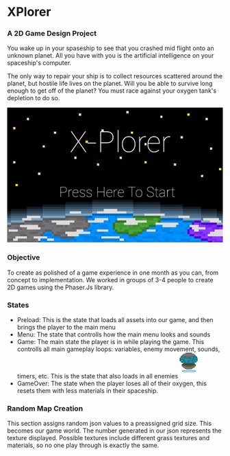 # XPlorer
### A 2D Game Design Project

You wake up in your spaseship to see that you crashed mid flight onto an unknown planet. All you have with you is the artificial intelligence on your spaceship's computer.

The only way to repair your ship is to collect resources scattered around the planet, but hostile life lives on the planet. Will you be able to survive long enough to get off of the planet? You must race against your oxygen tank's depletion to do so.

![Main Menu](https://github.com/mcquill99/Xplorer/blob/master/assets/Screenshots/Title.png)

### Objective

To create as polished of a game experience in one month as you can, from concept to implementation. We worked in groups of 3-4 people to create 2D games using the Phaser.Js library. 

### States
- Preload: This is the state that loads all assets into our game, and then brings the player to the main menu
- Menu: The state that controlls how the main menu looks and sounds
- Game: The main state the player is in while playing the game. This controlls all main gameplay loops: variables, enemy movement, sounds, timers, etc. This is the state that also loads in all enemies
![Enemy](https://github.com/mcquill99/Xplorer/blob/master/assets/Screenshots/critter.gif)
- GameOver: The state when the player loses all of their oxygen, this resets them with less materials in their spaceship.

### Random Map Creation
This section assigns random json values to a preassigned grid size. This becomes our game world. The number generated in our json represents the texture displayed. Possible textures include different grass textures and materials, so no one play through is exactly the same.

